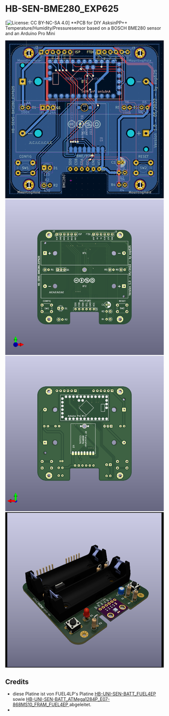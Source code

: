 # HB-SEN-BME280_EXP625
[![License: CC BY-NC-SA 4.0](https://img.shields.io/badge/License-CC%20BY--NC--SA%204.0-lightgrey.svg)]
**PCB for DIY AsksinPP++ Temperature/Humidity/Pressuresensor based on a BOSCH BME280 sensor and an Arduino Pro Mini

![pic](Pictures/HB-SEN-BME280_EXP625_PCB.png)
![pic](Pictures/HB-SEN-BME280_EXP625_FRONT.png)
![pic](Pictures/HB-SEN-BME280_EXP625_BACK.png)
![pic](Pictures/HB-SEN-BME280_EXP625_ASSEMBELD.png)

## Credits

- diese Platine ist von FUEL4LP's Platine [HB-UNI-SEN-BATT_FUEL4EP](https://github.com/FUEL4EP/HomeAutomation/tree/master/AsksinPP_developments/PCBs/HB-UNI-SEN-BATT_FUEL4EP) sowie [HB-UNI-SEN-BATT_ATMega1284P_E07-868MS10_FRAM_FUEL4EP ](https://github.com/FUEL4EP/HomeAutomation/tree/master/AsksinPP_developments/PCBs/HB-UNI-SEN-BATT_ATMega1284P_E07-868MS10_FRAM_FUEL4EP) abgeleitet.
-
